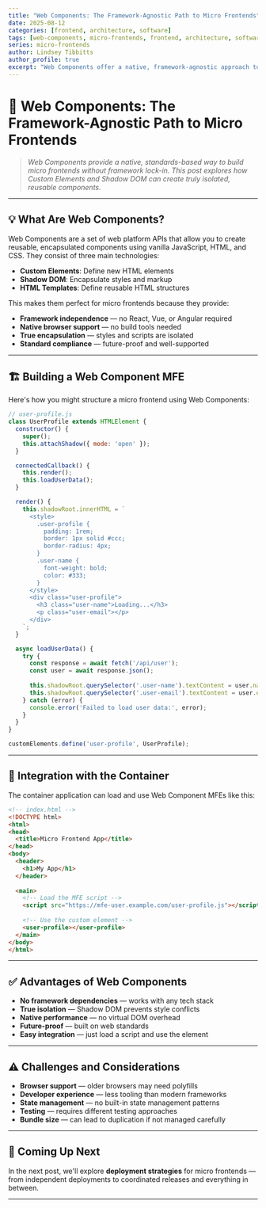 ```yaml
---
title: "Web Components: The Framework-Agnostic Path to Micro Frontends"
date: 2025-08-12
categories: [frontend, architecture, software]
tags: [web-components, micro-frontends, frontend, architecture, software, custom-elements, shadow-dom]
series: micro-frontends
author: Lindsey Tibbitts
author_profile: true
excerpt: "Web Components offer a native, framework-agnostic approach to building micro frontends. Learn how Custom Elements and Shadow DOM can create truly isolated, reusable components across different technology stacks."
---
```


# 🧩 Web Components: The Framework-Agnostic Path to Micro Frontends

> *Web Components provide a native, standards-based way to build micro frontends without framework lock-in. This post explores how Custom Elements and Shadow DOM can create truly isolated, reusable components.*

---

## 💡 What Are Web Components?

Web Components are a set of web platform APIs that allow you to create reusable, encapsulated components using vanilla JavaScript, HTML, and CSS. They consist of three main technologies:

- **Custom Elements**: Define new HTML elements
- **Shadow DOM**: Encapsulate styles and markup
- **HTML Templates**: Define reusable HTML structures

This makes them perfect for micro frontends because they provide:
- **Framework independence** — no React, Vue, or Angular required
- **Native browser support** — no build tools needed
- **True encapsulation** — styles and scripts are isolated
- **Standard compliance** — future-proof and well-supported

---

## 🏗️ Building a Web Component MFE

Here's how you might structure a micro frontend using Web Components:

```javascript
// user-profile.js
class UserProfile extends HTMLElement {
  constructor() {
    super();
    this.attachShadow({ mode: 'open' });
  }

  connectedCallback() {
    this.render();
    this.loadUserData();
  }

  render() {
    this.shadowRoot.innerHTML = `
      <style>
        .user-profile {
          padding: 1rem;
          border: 1px solid #ccc;
          border-radius: 4px;
        }
        .user-name {
          font-weight: bold;
          color: #333;
        }
      </style>
      <div class="user-profile">
        <h3 class="user-name">Loading...</h3>
        <p class="user-email"></p>
      </div>
    `;
  }

  async loadUserData() {
    try {
      const response = await fetch('/api/user');
      const user = await response.json();
      
      this.shadowRoot.querySelector('.user-name').textContent = user.name;
      this.shadowRoot.querySelector('.user-email').textContent = user.email;
    } catch (error) {
      console.error('Failed to load user data:', error);
    }
  }
}

customElements.define('user-profile', UserProfile);
```

---

## 🔗 Integration with the Container

The container application can load and use Web Component MFEs like this:

```html
<!-- index.html -->
<!DOCTYPE html>
<html>
<head>
  <title>Micro Frontend App</title>
</head>
<body>
  <header>
    <h1>My App</h1>
  </header>
  
  <main>
    <!-- Load the MFE script -->
    <script src="https://mfe-user.example.com/user-profile.js"></script>
    
    <!-- Use the custom element -->
    <user-profile></user-profile>
  </main>
</body>
</html>
```

---

## ✅ Advantages of Web Components

- **No framework dependencies** — works with any tech stack
- **True isolation** — Shadow DOM prevents style conflicts
- **Native performance** — no virtual DOM overhead
- **Future-proof** — built on web standards
- **Easy integration** — just load a script and use the element

---

## ⚠️ Challenges and Considerations

- **Browser support** — older browsers may need polyfills
- **Developer experience** — less tooling than modern frameworks
- **State management** — no built-in state management patterns
- **Testing** — requires different testing approaches
- **Bundle size** — can lead to duplication if not managed carefully

---

## 🚀 Coming Up Next

In the next post, we'll explore **deployment strategies** for micro frontends — from independent deployments to coordinated releases and everything in between.

---
